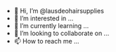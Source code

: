 - 👋 Hi, I’m @lausdeohairsupplies
- 👀 I’m interested in ...
- 🌱 I’m currently learning ...
- 💞️ I’m looking to collaborate on ...
- 📫 How to reach me ...

<!---
lausdeohairsupplies/lausdeohairsupplies is a ✨ special ✨ repository because its `README.md` (this file) appears on your GitHub profile.
You can click the Preview link to take a look at your changes.
--->
